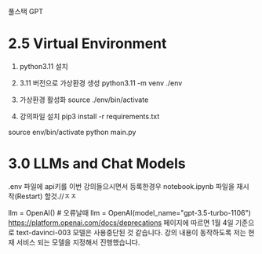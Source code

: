 풀스택 GPT

# 2.5 Virtual Environment 
1. python3.11 설치

2. 3.11 버전으로 가상환경 생성
python3.11 -m venv ./env

3. 가상환경 활성화
source ./env/bin/activate

4. 강의파일 설치
pip3 install -r requirements.txt 


source env/bin/activate
python main.py

# 3.0 LLMs and Chat Models
.env 파일에 api키를 이번 강의들으시면서 등록한경우 notebook.ipynb 파일을 재시작(Restart) 할것.//ㅈㅈ

llm = OpenAI() # 오류날때
llm = OpenAI(model_name="gpt-3.5-turbo-1106")
https://platform.openai.com/docs/deprecations 페이지에 따르면 1월 4일 기준으로 text-davinci-003 모델은 사용중단된 것 같습니다. 강의 내용이 동작하도록 저는 현재 서비스 되는 모델을 지정해서 진행했습니다.
